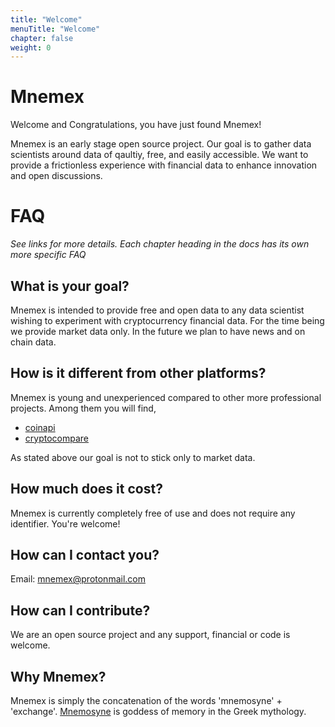 ```yaml
---
title: "Welcome"
menuTitle: "Welcome"
chapter: false
weight: 0
---
```


# Mnemex

Welcome and Congratulations, you have just found Mnemex!

Mnemex is an early stage open source project. Our goal is to gather data scientists around data of qaultiy, free, and easily accessible. We want to provide a frictionless experience with financial data to enhance innovation and open discussions. 

# FAQ

*See links for more details. Each chapter heading in the docs has its own more specific FAQ*

## What is your goal?

Mnemex is intended to provide free and open data to any data scientist wishing to experiment with cryptocurrency financial data. For the time being we provide market data only. In the future we plan to have news and on chain data.

## How is it different from other platforms?

Mnemex is young and unexperienced compared to other more professional projects.
Among them you will find, 

- [coinapi](https://coinapi.io)
- [cryptocompare](https://www.cryptocompare.com)

As stated above our goal is not to stick only to market data.

## How much does it cost?

Mnemex is currently completely free of use and does not require any identifier. You're welcome!

## How can I contact you?

Email: mnemex@protonmail.com

## How can I contribute?

We are an open source project and any support, financial or code is welcome.

## Why Mnemex?

Mnemex is simply the concatenation of the words 'mnemosyne' + 'exchange'.
[Mnemosyne](https://en.wikipedia.org/wiki/Mnemosyne) is goddess of memory in the Greek mythology.

